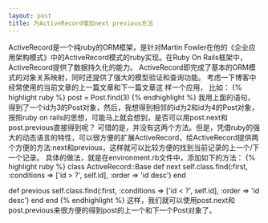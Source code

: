 ```yaml
---
layout: post
title: 为ActiveRecord增加next previous方法
---
```

ActiveRecord是一个纯ruby的ORM框架，是针对Martin Fowler在他的《企业应用架构模式》中的ActiveRecord模式的ruby实现。在Ruby On Rails框架中，ActiveRecord提供了数据持久化的能力。
ActiveRecord即完成了基本的ORM模式的对象关系映射，同时还提供了强大的模型验证和查询功能。
考虑一下博客中经常使用的当前文章的上一篇文章和下一篇文章这 样一个应用，
比如：
{% highlight ruby %} post = Post.find(3) {% endhighlight %}
我用上面的语句，得到了一个id为3的Post对象，然后，我想得到相邻的id为2和id为4的Post对象，按照ruby on rails的思想，可能马上就会想到，是否可以用post.next和post.previous直接得到呢？
可惜的是，并没有这两个方法。但是，凭借ruby的强大的动态语言的特性，可以很方便的扩展ActiveRecord，给ActiveRecord提供两 个方便的方法:next和previous，这样就可以比较方便的找到当前记录的上一个/下一个记录。
具体的做法，就是在environment.rb文件中，添加如下的方法：
{% highlight ruby %}
class ActiveRecord::Base
  def next
    self.class.find(:first, :conditions =>  ['id > ?', self.id], :order => 'id desc')
  end

  def previous
    self.class.find(:first, :conditions =>  ['id < ?', self.id], :order => 'id desc')
  end
end
{% endhighlight %}
这样，我们就可以使用post.next和post.previous来很方便的得到post的上一个和下一个Post对象了。

